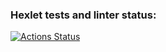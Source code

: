 ### Hexlet tests and linter status:
[![Actions Status](https://github.com/zhek111/python-project-lvl2/workflows/hexlet-check/badge.svg)](https://github.com/zhek111/python-project-lvl2/actions)